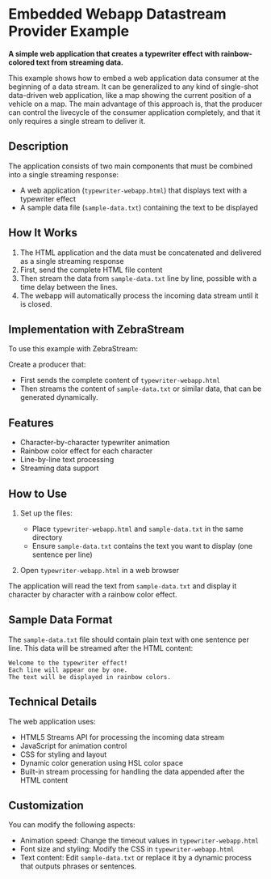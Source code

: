 # Embedded Webapp Datastream Provider Example

**A simple web application that creates a typewriter effect with rainbow-colored text from streaming data.**

This example shows how to embed a web application data consumer at the beginning of a data stream. It can be generalized to any kind of single-shot data-driven web application, like a map showing the current position of a vehicle on a map. The main advantage of this approach is, that the producer can control the livecycle of the consumer application completely, and that it only requires a single stream to deliver it.

## Description

The application consists of two main components that must be combined into a single streaming response:
- A web application (`typewriter-webapp.html`) that displays text with a typewriter effect
- A sample data file (`sample-data.txt`) containing the text to be displayed

## How It Works

1. The HTML application and the data must be concatenated and delivered as a single streaming response
2. First, send the complete HTML file content
3. Then stream the data from `sample-data.txt` line by line, possible with a time delay between the lines.
4. The webapp will automatically process the incoming data stream until it is closed.

## Implementation with ZebraStream

To use this example with ZebraStream:

Create a producer that:
 - First sends the complete content of `typewriter-webapp.html`
 - Then streams the content of `sample-data.txt` or similar data, that can be generated dynamically.


## Features

- Character-by-character typewriter animation
- Rainbow color effect for each character
- Line-by-line text processing
- Streaming data support

## How to Use

1. Set up the files:
   - Place `typewriter-webapp.html` and `sample-data.txt` in the same directory
   - Ensure `sample-data.txt` contains the text you want to display (one sentence per line)

2. Open `typewriter-webapp.html` in a web browser

The application will read the text from `sample-data.txt` and display it character by character with a rainbow color effect.

## Sample Data Format

The `sample-data.txt` file should contain plain text with one sentence per line. This data will be streamed after the HTML content:

```
Welcome to the typewriter effect!
Each line will appear one by one.
The text will be displayed in rainbow colors.
```

## Technical Details

The web application uses:
- HTML5 Streams API for processing the incoming data stream
- JavaScript for animation control
- CSS for styling and layout
- Dynamic color generation using HSL color space
- Built-in stream processing for handling the data appended after the HTML content

## Customization

You can modify the following aspects:
- Animation speed: Change the timeout values in `typewriter-webapp.html`
- Font size and styling: Modify the CSS in `typewriter-webapp.html`
- Text content: Edit `sample-data.txt` or replace it by a dynamic process that outputs phrases or sentences.